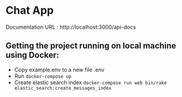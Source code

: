 # Chat App

Documentation URL : http://localhost:3000/api-docs

## Getting the project running on local machine using Docker:
- Copy example.env to a new file .env
- Run `docker-compose up`
- Create elastic search index `docker-compose run web bin/rake elastic_search:create_messages_index`

